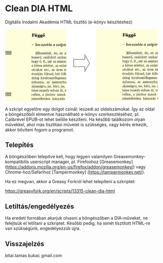 Clean DIA HTML
==============

Digitális Irodalmi Akadémia HTML tisztító (e-könyv készítéshez)

![Előtte és utána](./before-after.png)

A szkript egyelőre egy dolgot csinál: leszedi az oldalszámokat.
Így az oldal a böngészőből elmentve használható e-könyv szerkesztéséhez,
pl. Calibrével EPUB-ot lehet belőle készíteni. Ha később találkozom olyan
művekkel, ahol más tisztítási művelet is szükséges, vagy kérés érkezik,
akkor bővíteni fogom a programot.

Telepítés
---------

A böngészőben telepítve kell, hogy legyen valamilyen Greasemonkey-kompatibilis
userscript manager, pl. Firefoxhoz [Greasemonkey] (https://addons.mozilla.org/en-us/firefox/addon/greasemonkey/)
vagy Chrome-hoz/Safarihoz [Tampermonkey] (https://tampermonkey.net/).

Ha ez megvan, akkor a Greasy Forkról lehet telepíteni a szkriptet:

https://greasyfork.org/en/scripts/13315-clean-dia-html

Letiltás/engedélyezés
---------------------

Ha eredeti formában akarjuk olvasni a böngészőben a DIA-műveket, ne felejtsük el
letiltani a szkriptet. Később pedig, ha ismét tisztított HTML-re van szükségünk, 
engedélyezzük újra.

Visszajelzés
------------

bitai.tamas kukac gmail.com
